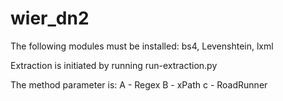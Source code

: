 # wier_dn2

The following modules must be installed: bs4, Levenshtein, lxml

Extraction is initiated by running run-extraction.py <method-parameter>
  
The method parameter is:
    A - Regex
    B - xPath
    c - RoadRunner
